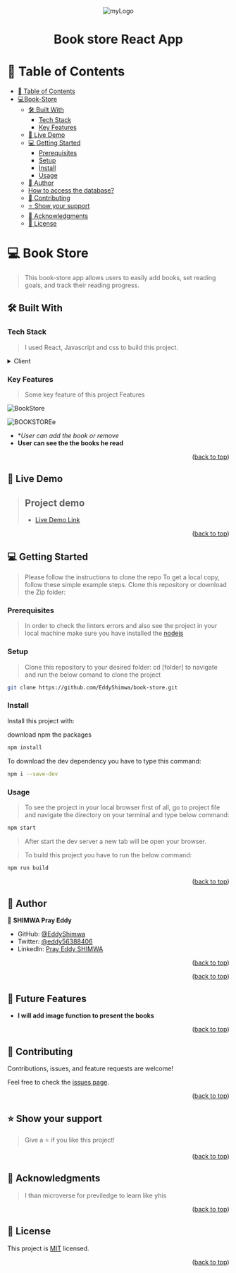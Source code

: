 <a name="readme-top"></a>

<div align="center">
  
  ![myLogo](https://user-images.githubusercontent.com/88631022/218738708-c2c0221d-a2e5-443a-8ab1-50bd5cb0d285.PNG)

  <h1><b>Book store React App</b></h1>

</div>

# 📗 Table of Contents

- [📗 Table of Contents](#-table-of-contents)
- [ 💻Book-Store ]()
  - [🛠 Built With ](#-built-with-)
    - [Tech Stack ](#tech-stack-)
    - [Key Features ](#key-features-)
  - [🚀 Live Demo ](#-live-demo-)
  - [💻 Getting Started ](#-getting-started-)
    - [Prerequisites](#prerequisites)
    - [Setup](#setup)
    - [Install](#install)
    - [Usage](#usage)
  - [👥 Author ](#-author-)
  - [How to access the database?](#how-to-access-the-database)
  - [🤝 Contributing ](#-contributing-)
  - [⭐️ Show your support ](#️-show-your-support-)
  - [🙏 Acknowledgments ](#-acknowledgments-)
  - [📝 License ](#-license-)

# 💻 Book Store <a name="about-project"></a>

>This book-store app allows users to easily add books, set reading goals, and track their reading progress.

## 🛠 Built With <a name="built-with"></a>

### Tech Stack <a name="tech-stack"></a>

> I used React, Javascript and css to build this project.

<details>
  <summary>Client</summary>
  <ul>
    <li>React&Redux</li>
    <li>CSS</li>
    <li>JAVASCRIPT</li>
  </ul>
</details>

### Key Features <a name="key-features"></a>

> Some key feature of this project
> Features

![BookStore](https://user-images.githubusercontent.com/88631022/218737574-d5d3f32f-3996-4420-80a4-a83676178272.PNG)

![BOOKSTOREe](https://user-images.githubusercontent.com/88631022/218737669-63cde533-2f27-46f6-b11f-ed955b9536b6.PNG)



- **User can add the book or remove*
- **User can see the the books he read**
<p align="right">(<a href="#readme-top">back to top</a>)</p>

## 🚀 Live Demo <a name="live-demo"></a>

> ## Project demo
>
> - [Live Demo Link](my-book-store.onrender.com)

<p align="right">(<a href="#readme-top">back to top</a>)</p>

## 💻 Getting Started <a name="getting-started"></a>

> Please follow the instructions to clone the repo
> To get a local copy, follow these simple example steps.
> Clone this repository or download the Zip folder:

### Prerequisites

> In order to check the linters errors and also see the project in your local machine make sure you have installed the [nodejs](https://nodejs.org)

### Setup

> Clone this repository to your desired folder: cd [folder] to navigate and run the below comand to clone the project

```sh
git clone https://github.com/EddyShimwa/book-store.git
```

### Install

Install this project with:

download npm the packages

```sh
npm install
```

To download the dev dependency you have to type this command:

```sh
npm i --save-dev
```

### Usage

> To see the project in your local browser first of all, go to project file and navigate the directory on your terminal and type below command:

```sh
npm start
```

> After start the dev server a new tab will be open your browser.

> To build this project you have to run the below command:

```sh
npm run build
```

<p align="right">(<a href="#readme-top">back to top</a>)</p>

## 👥 Author <a name="authors"></a>

👤 **SHIMWA Pray Eddy**

- GitHub: [@EddyShimwa](https://github.com/EddyShimwa)
- Twitter: [@eddy56388406](https://twitter.com/eddy56388406)
- LinkedIn: [Pray Eddy SHIMWA](https://www.linkedin.com/in/pray-eddy-shimwa-18a6751b6)

<p align="right">(<a href="#readme-top">back to top</a>)</p>

<p align="right">(<a href="#readme-top">back to top</a>)</p>

## 🔭 Future Features <a name="future-features"></a>

- **I will add image function to present the books**

<p align="right">(<a href="#readme-top">back to top</a>)</p>

## 🤝 Contributing <a name="contributing"></a>

Contributions, issues, and feature requests are welcome!

Feel free to check the [issues page](../../issues/).

<p align="right">(<a href="#readme-top">back to top</a>)</p>

## ⭐️ Show your support <a name="support"></a>

> Give a ⭐️ if you like this project!

<p align="right">(<a href="#readme-top">back to top</a>)</p>

## 🙏 Acknowledgments <a name="acknowledgements"></a>

> I than microverse for previledge to learn like yhis
<p align="right">(<a href="#readme-top">back to top</a>)</p>

## 📝 License <a name="license"></a>

This project is [MIT](./LICENSE) licensed.

<p align="right">(<a href="#readme-top">back to top</a>)</p>
